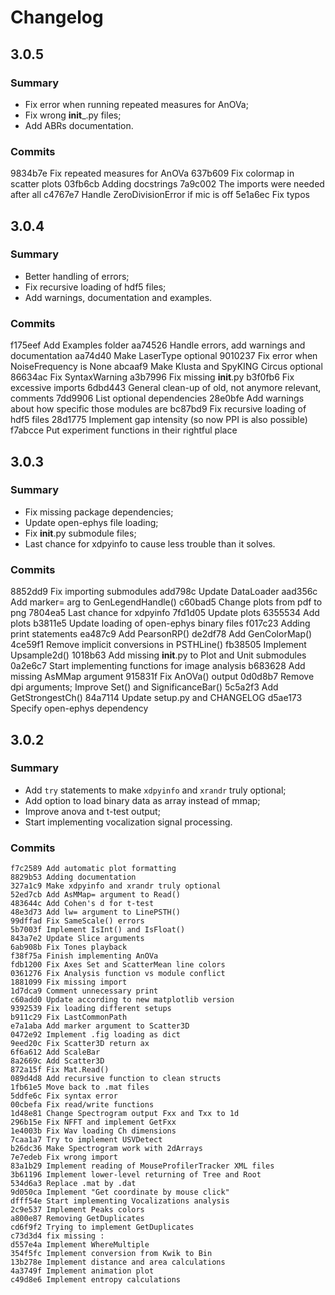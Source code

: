 # Changelog

## 3.0.5

### Summary
- Fix error when running repeated measures for AnOVa;
- Fix wrong __init___.py files;
- Add ABRs documentation.

### Commits
9834b7e Fix repeated measures for AnOVa
637b609 Fix colormap in scatter plots
03fb6cb Adding docstrings
7a9c002 The imports were needed after all
c4767e7 Handle ZeroDivisionError if mic is off
5e1a6ec Fix typos


## 3.0.4

### Summary
- Better handling of errors;
- Fix recursive loading of hdf5 files;
- Add warnings, documentation and examples.

### Commits
f175eef Add Examples folder
aa74526 Handle errors, add warnings and documentation
aa74d40 Make LaserType optional
9010237 Fix error when NoiseFrequency is None
abcaaf9 Make Klusta and SpyKING Circus optional
86634ac Fix SyntaxWarning
a3b7996 Fix missing __init__.py
b3f0fb6 Fix excessive imports
6dbd443 General clean-up of old, not anymore relevant, comments
7dd9906 List optional dependencies
28e0bfe Add warnings about how specific those modules are
bc87bd9 Fix recursive loading of hdf5 files
28d1775 Implement gap intensity (so now PPI is also possible)
f7abcce Put experiment functions in their rightful place

## 3.0.3

### Summary
- Fix missing package dependencies;
- Update open-ephys file loading;
- Fix __init__.py submodule files;
- Last chance for xdpyinfo to cause less trouble than it solves.

### Commits
8852dd9 Fix importing submodules
add798c Update DataLoader
aad356c Add marker= arg to GenLegendHandle()
c60bad5 Change plots from pdf to png
7804ea5 Last chance for xdpyinfo
7fd1d05 Update plots
6355534 Add plots
b3811e5 Update loading of open-ephys binary files
f017c23 Adding print statements
ea487c9 Add PearsonRP()
de2df78 Add GenColorMap()
4ce59f1 Remove implicit conversions in PSTHLine()
fb38505 Implement Upsample2d()
1018b63 Add missing __init__.py to Plot and Unit submodules
0a2e6c7 Start implementing functions for image analysis
b683628 Add missing AsMMap argument
915831f Fix AnOVa() output
0d0d8b7 Remove dpi arguments; Improve Set() and SignificanceBar()
5c5a2f3 Add GetStrongestCh()
84a7114 Update setup.py and CHANGELOG
d5ae173 Specify open-ephys dependency


## 3.0.2

### Summary  
- Add `try` statements to make `xdpyinfo` and `xrandr` truly optional;  
- Add option to load binary data as array instead of mmap;  
- Improve anova and t-test output;  
- Start implementing vocalization signal processing.

### Commits  
```
f7c2589 Add automatic plot formatting
8829b53 Adding documentation
327a1c9 Make xdpyinfo and xrandr truly optional
52ed7cb Add AsMMap= argument to Read()
483644c Add Cohen's d for t-test
48e3d73 Add lw= argument to LinePSTH()
99dffad Fix SameScale() errors
5b7003f Implement IsInt() and IsFloat()
843a7e2 Update Slice arguments
6ab908b Fix Tones playback
f38f75a Finish implementing AnOVa
fdb1200 Fix Axes Set and ScatterMean line colors
0361276 Fix Analysis function vs module conflict
1881099 Fix missing import
1d7dca9 Comment unnecessary print
c60add0 Update according to new matplotlib version
9392539 Fix loading different setups
b911c29 Fix LastCommonPath
e7a1aba Add marker argument to Scatter3D
0472e92 Implement .fig loading as dict
9eed20c Fix Scatter3D return ax
6f6a612 Add ScaleBar
8a2669c Add Scatter3D
872a15f Fix Mat.Read()
089d4d8 Add recursive function to clean structs
1fb61e5 Move back to .mat files
5ddfe6c Fix syntax error
00cbefa Fix read/write functions
1d48e81 Change Spectrogram output Fxx and Txx to 1d
296b15e Fix NFFT and implement GetFxx
1e4003b Fix Wav loading Ch dimensions
7caa1a7 Try to implement USVDetect
b26dc36 Make Spectrogram work with 2dArrays
7e7edeb Fix wrong import
83a1b29 Implement reading of MouseProfilerTracker XML files
3b61196 Implement lower-level returning of Tree and Root
534d6a3 Replace .mat by .dat
9d050ca Implement "Get coordinate by mouse click"
dfff54e Start implementing Vocalizations analysis
2c9e537 Implement Peaks colors
a800e87 Removing GetDuplicates
cd6f9f2 Trying to implement GetDuplicates
c73d3d4 fix missing :
d557e4a Implement WhereMultiple
354f5fc Implement conversion from Kwik to Bin
13b278e Implement distance and area calculations
4a3749f Implement animation plot
c49d8e6 Implement entropy calculations
```
